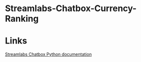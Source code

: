 # Streamlabs-Chatbox-Currency-Ranking

# Links

[Streamlabs Chatbox Python documentation](https://github.com/AnkhHeart/Streamlabs-Chatbot-Python-Boilerplate/wiki)
